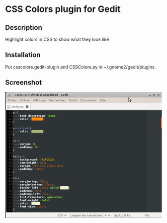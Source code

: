 CSS Colors plugin for Gedit
===========================

Description
-----------

Highlight colors in CSS to show what they look like


Installation
------------

Put csscolors.gedit-plugin and CSSColors.py in ~/.gnome2/gedit/plugins.


Screenshot
----------

![Screnshot of plugin with Gedit 2](doc/screenshot.png)
